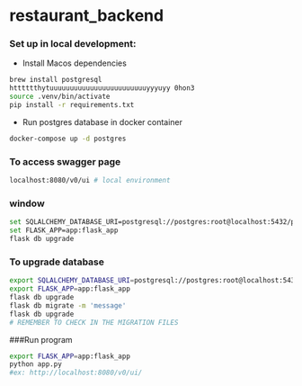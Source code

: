 # restaurant_backend


### Set up in local development:
 - Install Macos dependencies
 ```bash
brew install postgresql 
htttttthytuuuuuuuuuuuuuuuuuuuuuuuuyyyuyy 0hon3
source .venv/bin/activate
pip install -r requirements.txt
```
- Run postgres database in docker container
```bash
docker-compose up -d postgres
```


### To access swagger page
```bash
localhost:8080/v0/ui # local environment
```

### window
```bash
set SQLALCHEMY_DATABASE_URI=postgresql://postgres:root@localhost:5432/postgres
set FLASK_APP=app:flask_app
flask db upgrade
```

### To upgrade database
```bash
export SQLALCHEMY_DATABASE_URI=postgresql://postgres:root@localhost:5432/postgres
export FLASK_APP=app:flask_app
flask db upgrade
flask db migrate -m 'message'
flask db upgrade
# REMEMBER TO CHECK IN THE MIGRATION FILES
```
###Run program 
```bash
export FLASK_APP=app:flask_app
python app.py
#ex: http://localhost:8080/v0/ui/
```